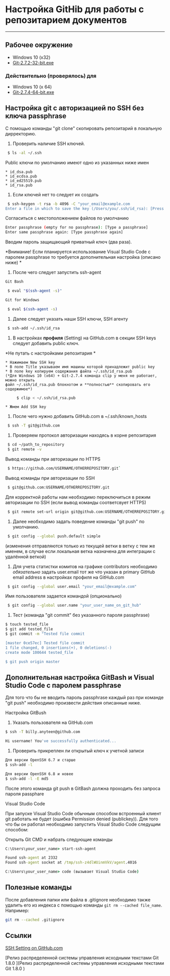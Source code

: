 # Настройка GitHib для работы с репозитарием документов #

---

## Рабочее окружение ##

* Windows 10 (x32)
* [Git-2.7.2-32-bit.exe](https://git-scm.com/download/win)

### Действительно (проверялось) для ###

* Windows 10 (x 64)
* [Git-2.7.4-64-bit.exe](https://git-scm.com/download/win)

## Настройка git c авторизацией по SSH без ключа passphrase ##

С помощью команды "git clone" скопировать репозитарий в локальную дирректорию.

1. Проверить наличие SSH ключей.

 ```bash
  $ ls -al ~/.ssh
 ```

 Рublic ключи по умолчанию имеют одно из указанных ниже имен

    * id_dsa.pub
    * id_ecdsa.pub
    * id_ed25519.pub
    * id_rsa.pub

1. Если ключей нет то следует их создать

 ```bash
  $ ssh-keygen -t rsa -b 4096 -C "your_email@example.com
 Enter a file in which to save the key (/Users/you/.ssh/id_rsa): [Press enter]
 ```

 Согласиться с местоположением файлов по умолчанию

 ```bash
 Enter passphrase (empty for no passphrase): [Type a passphrase]
 Enter same passphrase again: [Type passphrase again]
 ```

 Вводим пароль защищающий приватный ключ (два раза).

 *Внимание! Если планируется использование Visual Studio Code с паролем passphrase то требуется дополнительная настройка (описано ниже) *

1. После чего следует запустить ssh-agent

 ```bash
 Git Bash

  $ eval "$(ssh-agent -s)"

 Git for Windows

  $ eval $(ssh-agent -s)
 ```

1. Далее следует указать наши SSH ключи, SSH агенту

 ```bash
  $ ssh-add ~/.ssh/id_rsa
 ```

1. В настройках **профиля** (Setting) на GitHub.com в секции SSH keys следует добавить public ключ.

 *Не путать с настройками репозитария *

    * Нажимаем New SSH key
    * В поле Title указываем имя машины которой принадлежит public key
    * В поле key копируем содержания файла ~/.ssh/id_rsa.pub  
    (*Для Windows 10 (x64) + Git-2.7.4 команда clip у меня не работает, можно открыть
    файл ~/.ssh/id_rsa.pub блокнотом и **полностью** скопировать его содержимое*)

 ```bash
      $ clip < ~/.ssh/id_rsa.pub
 ```

    * Жмем Add SSH key

1. После чего нужно добавить GitHub.com в ~/.ssh/known_hosts

 ```bash
  $ ssh -T git@github.com
 ```

1. Проверяем протокол авторизации находясь в корне репозитария

 ```bash
  $ cd ~/path_to_repository
  $ git remote -v
 ```

 Вывод команды при авторизации по HTTPS

 ```bash
  $ https://github.com/USERNAME/OTHERREPOSITORY.git`
 ```

 Вывод команды при авторизации по SSH

 ```bash
  $ git@github.com:USERNAME/OTHERREPOSITORY.git
 ```

 Для корректной работы нам необходимо переключиться в режим авторизации по SSH (если вывод команды соответсвует HTTPS)

 ```bash
  $ git remote set-url origin git@github.com:USERNAME/OTHERREPOSITORY.git
 ```

1. Далее необходимо задать поведение команды "git push" по умолчанию.

 ```bash
  $ git config --global push.default simple
 ```

 (изменения отправляются только из текущей ветки в ветку с тем же именем, в случае если локальная ветка назначена для интеграции с удалённой веткой)

1. Для учета статистки комитов на графике contributors необходимо *обязательно* задать user.email тот же что указан в primary GitHub email
 address в настройках профиля на GitHub.com

 ```bash
  $ git config --global user.email "your_email@example.com"
 ```

 Имя пользователя задается командой (опционально)

 ```bash
  $ git config --global user.name "your_user_name_on_git_hub"
 ```

1. Тест (команда "git commit" без указанного пароля passphrase)

 ```bash
 $ touch tested_file
 $ git add tested_file
 $ git commit -m "Tested file commit

 [master 0ce57ec] Tested file commit
 1 file changed, 0 insertions(+), 0 deletions(-)
 create mode 100644 tested_file

 $ git push origin master
 ```

## Дополнительная настройка GitBash и Visual Studio Code с паролем passphrase ##

Для того что бы не вводить пароль passphrase каждый раз при команде "git push" необходимо произвести
действия описанные ниже.

Настройка GitBush

1. Указать пользователя на GitHub.com

 ```bash
 $ ssh -T billy.anyteen@github.com

 Hi username! You've successfully authenticated...
 ```

1. Проверить прикреплен ли открытый ключ к учетной записи

 ```bash
 Для версии OpenSSH 6.7 и старше
 $ ssh-add -l

 Для версии OpenSSH 6.8 и новее
 $ ssh-add -l -E md5
 ```

 После этого команда git push в GitBash должна проходить без запроса пароля passphare

Visual Studio Code

При запуске Visual Studio Code обычным способом встроенный клиент git работать не будет (ошибка Permission denied (publickey)).
Для того что бы он работал необходимо запустить Visual Studio Code следущим способом:

Открыть Git CMD и набрать следующие команды

```cmd
C:\Users\your_user_name> start-ssh-agent

Found ssh-agent at 2332
Found ssh-agent socket at /tmp/ssh-z4dlWUinmVkV/agent.4016

C:\Users\your_user_name> code (вызывает Visual Studio Code)
```

## Полезные команды ##

После добавления папки или файла в .gitignore необходимо также удалить его из индекса
с помощью команды `git rm --cached file_name`.
Например:

```bash
git rm --cached .gitignore
```

## Ссылки ##

[SSH Setting on GitHub.com](https://help.github.com/categories/ssh/)

[Релиз распределенной системы управления исходными текстами Git 1.8.0 ](Релиз распределенной системы управления исходными текстами Git 1.8.0 )
